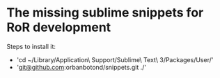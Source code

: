 The missing sublime snippets for RoR development
================================================

Steps to install it:

- 'cd ~/Library/Application\ Support/Sublime\ Text\ 3/Packages/User/'
- 'git@github.com:orbanbotond/snippets.git ./'
